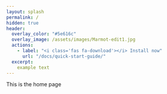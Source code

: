 ```yaml
---
layout: splash
permalink: /
hidden: true
header:
  overlay_color: "#5e616c"
  overlay_image: /assets/images/Marmot-edit1.jpg
  actions:
    - label: "<i class='fas fa-download'></i> Install now"
      url: "/docs/quick-start-guide/"
  excerpt:
    example text
---
```


This is the home page
